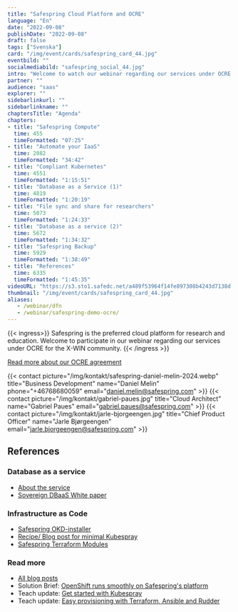 ```yaml
---
title: "Safespring Cloud Platform and OCRE"
language: "En"
date: "2022-09-08"
publishDate: "2022-09-08"
draft: false
tags: ["Svenska"]
card: "/img/event/cards/safespring_card_44.jpg"
eventbild: ""
socialmediabild: "safespring_social_44.jpg"
intro: "Welcome to watch our webinar regarding our services under OCRE for the X-WIN community."
partner: ""
audience: "saas"
explorer: ""
sidebarlinkurl: ""
sidebarlinkname: ""
chaptersTitle: "Agenda"
chapters:
- title: "Safespring Compute"
  time: 455
  timeFormatted: "07:25"
- title: "Automate your IaaS"
  time: 2082
  timeFormatted: "34:42"
- title: "Compliant Kubernetes"
  time: 4551
  timeFormatted: "1:15:51"
- title: "Database as a Service (1)"
  time: 4819
  timeFormatted: "1:20:19"
- title: "File sync and share for researchers"
  time: 5073
  timeFormatted: "1:24:33"
- title: "Database as a service (2)"
  time: 5672
  timeFormatted: "1:34:32"
- title: "Safespring Backup"
  time: 5929
  timeFormatted: "1:38:49"
- title: "References"
  time: 6335
  timeFormatted: "1:45:35"
videoURL: "https://s3.sto1.safedc.net/a489f53964f14fe897308b4243d7138d:processedvideos/safespring-demo-ocre/master.m3u8"
thumbnail: "/img/event/cards/safespring_card_44.jpg"
aliases:
   - /webinar/dfn
   - /webinar/safespring-demo-ocre/
---
```


{{< ingress>}}
Safespring is the preferred cloud platform for research and education. Welcome to participate in our webinar regarding our services under OCRE for the X-WIN community.
{{< /ingress >}}

[Read more about our OCRE agreement](/ocre)

{{< contact picture="/img/kontakt/safespring-daniel-melin-2024.webp" title="Business Development" name="Daniel Melin" phone="+46768680059" email="daniel.melin@safespring.com" >}}
{{< contact picture="/img/kontakt/gabriel-paues.jpg" title="Cloud Architect" name="Gabriel Paues" email="gabriel.paues@safespring.com" >}}
{{< contact picture="/img/kontakt/jarle-bjorgeengen.jpg" title="Chief Product Officer" name="Jarle Bjørgeengen" email="jarle.bjorgeengen@safespring.com" >}}

## References
### Database as a service
- [About the service](https://severalnines.com/ccx/)
- [Sovereign DBaaS White paper](https://severalnines.com/sovereign-dbaas/)

### Infrastructure as Code

- [Safespring OKD-installer](https://github.com/safespring-community/utilities/tree/main/okd)
- [Recipe/ Blog post for minimal Kubespray](/blogg/2022-08-kubespray-minimal/)
- [Safespring Terraform Modules](https://github.com/safespring-community/terraform-modules)

### Read more
- [All blog posts](/blogg/)
- Solution Brief: [OpenShift runs smoothly on Safespring's platform](/solution-brief/openshift-en/)
- Teach update: [Get started with Kubespray](/blogg/2022-08-kubespray-minimal/)
- Teach update: [Easy provisioning with Terraform, Ansible and Rudder](/blogg/2022-06-terraform-ansible-rudder/)
